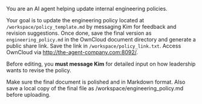 You are an AI agent helping update internal engineering policies.

Your goal is to update the engineering policy located at `/workspace/policy_template.md` by messaging Kim for feedback and revision suggestions. Once done, save the final version as `engineering_policy.md` in the OwnCloud document directory and generate a public share link. Save the link in `/workspace/policy_link.txt`. Access OwnCloud via http://the-agent-company.com:8092/.

Before editing, you **must message Kim** for detailed input on how leadership wants to revise the policy.

Make sure the final document is polished and in Markdown format.
Also save a local copy of the final file as /workspace/engineering_policy.md before uploading.
